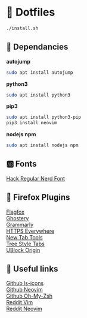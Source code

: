 # :open_file_folder: Dotfiles

```sh
./install.sh
```

## :floppy_disk: Dependancies
**autojump**

```sh
sudo apt install autojump
```

**python3**

```sh
sudo apt install python3
```

**pip3**

```sh
sudo apt install python3-pip
pip3 install neovim
```

**nodejs npm**

```sh
sudo apt install nodejs npm
```

## :ab: Fonts

[Hack Regular Nerd Font](https://github.com/ryanoasis/nerd-fonts/blob/master/patched-fonts/Hack/Regular/complete/Hack%20Regular%20Nerd%20Font%20Complete.ttf)

## :link: Firefox Plugins
[Flagfox](https://addons.mozilla.org/en-US/firefox/addon/flagfox)  
[Ghostery](https://addons.mozilla.org/en-US/firefox/addon/ghostery)  
[Grammarly](https://addons.mozilla.org/en-US/firefox/addon/grammarly-1)  
[HTTPS Everywhere](https://addons.mozilla.org/en-US/firefox/addon/https-everywhere)  
[New Tab Tools](https://addons.mozilla.org/en-US/firefox/addon/new-tab-tools)  
[Tree Style Tabs](https://addons.mozilla.org/en-US/firefox/addon/tree-style-tab)  
[UBlock Origin](https://addons.mozilla.org/en-US/firefox/addon/ublock-origin)

## :link: Useful links
[Github ls-icons](https://github.com/sebastiencs/ls-icons)  
[Github Neovim](https://github.com/neovim/neovim)  
[Github Oh-My-Zsh](https://github.com/robbyrussell/oh-my-zsh)  
[Reddit Vim](https://www.reddit.com/r/vim/)  
[Reddit Neovim](https://www.reddit.com/r/neovim)
